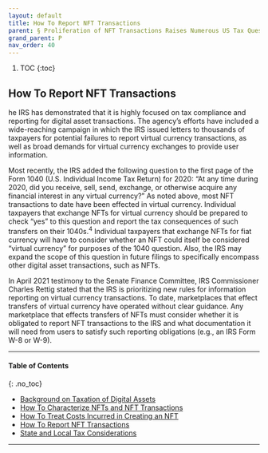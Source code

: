 ```yaml
---
layout: default
title: How To Report NFT Transactions
parent: § Proliferation of NFT Transactions Raises Numerous US Tax Questions   
grand_parent: P
nav_order: 40 
---
```

<style>
.dont-break-out {
  /* These are technically the same, but use both */
  overflow-wrap: break-word;
  word-wrap: break-word;

     -ms-word-break: break-all;
  /* This is the dangerous one in WebKit, as it breaks things wherever */
  word-break: break-all;
  /* Instead use this non-standard one: */
  word-break: break-word;
}

.youtube-container {
    position: relative;
    width: 100%;
    height: 0;
    padding-bottom: 56.25%;
}
.youtube-video {
    position: absolute;
    top: 0;
    left: 0;
    width: 100%;
    height: 100%;
}

</style>

<div class="dont-break-out" markdown="1">

1. TOC
{:toc}

## How To Report NFT Transactions
he IRS has demonstrated that it is highly focused on tax compliance and reporting for digital asset transactions. The agency’s efforts have included a wide-reaching campaign in which the IRS issued letters to thousands of taxpayers for potential failures to report virtual currency transactions, as well as broad demands for virtual currency exchanges to provide user information.

Most recently, the IRS added the following question to the first page of the Form 1040 (U.S. Individual Income Tax Return) for 2020: “At any time during 2020, did you receive, sell, send, exchange, or otherwise acquire any financial interest in any virtual currency?” As noted above, most NFT transactions to date have been effected in virtual currency. Individual taxpayers that exchange NFTs for virtual currency should be prepared to check “yes” to this question and report the tax consequences of such transfers on their 1040s.<sup>4</sup> Individual taxpayers that exchange NFTs for fiat currency will have to consider whether an NFT could itself be considered “virtual currency” for purposes of the 1040 question. Also, the IRS may expand the scope of this question in future filings to specifically encompass other digital asset transactions, such as NFTs.

In April 2021 testimony to the Senate Finance Committee, IRS Commissioner Charles Rettig stated that the IRS is prioritizing new rules for information reporting on virtual currency transactions. To date, marketplaces that effect transfers of virtual currency have operated without clear guidance. Any marketplace that effects transfers of NFTs must consider whether it is obligated to report NFT transactions to the IRS and what documentation it will need from users to satisfy such reporting obligations (e.g., an IRS Form W-8 or W-9).

***

#### Table of Contents
{: .no_toc}

<ul><li> <a href="/docs/P/Proliferation-of-NFT-Transactions-Raises-Numerous-US-Tax-Questions-1/">
Background on Taxation of Digital Assets</a></li><li> <a href="/docs/P/Proliferation-of-NFT-Transactions-Raises-Numerous-US-Tax-Questions-2/">
How To Characterize NFTs and NFT Transactions</a></li><li> <a href="/docs/P/Proliferation-of-NFT-Transactions-Raises-Numerous-US-Tax-Questions-3/">
How To Treat Costs Incurred in Creating an NFT</a></li><li> <a href="/docs/P/Proliferation-of-NFT-Transactions-Raises-Numerous-US-Tax-Questions-4/">
How To Report NFT Transactions</a></li><li> <a href="/docs/P/Proliferation-of-NFT-Transactions-Raises-Numerous-US-Tax-Questions-5/">
State and Local Tax Considerations </a></li></ul>

***

</div>
